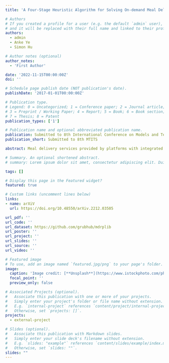 ```yaml
---
title: 'A Four-Stage Heuristic Algorithm for Solving On-demand Meal Delivery Routing Problem'

# Authors
# If you created a profile for a user (e.g. the default `admin` user), write the username (folder name) here
# and it will be replaced with their full name and linked to their profile.
authors:
  - admin
  - Anke Ye
  - Simon Hu

# Author notes (optional)
author_notes:
  - 'First Author'

date: '2022-11-15T00:00:00Z'
doi: ''

# Schedule page publish date (NOT publication's date).
publishDate: '2017-01-01T00:00:00Z'

# Publication type.
# Legend: 0 = Uncategorized; 1 = Conference paper; 2 = Journal article;
# 3 = Preprint / Working Paper; 4 = Report; 5 = Book; 6 = Book section;
# 7 = Thesis; 8 = Patent
publication_types: ['1']

# Publication name and optional abbreviated publication name.
publication: Submitted to 8th International Conference on Models and Technologies for Intelligent Transportation System
publication_short: Submitted to 8th MTITS

abstract: Meal delivery services provided by platforms with integrated delivery networks are becoming increasingly popular. This paper adopts a rolling horizon approach to solve the meal delivery routing problem (MDRP). To improve delivery efficiency in scenarios with high delivery demand, multiple orders are allowed to be combined into one bundle and up to two bundles from two different restaurants can be delivered on one route. Following this strategy, an optimization-based four-stage heuristic algorithm is developed to generate an optimal routing plan in each optimization period. The algorithm first generates bundles according to orders’ spatial and temporal distribution. Secondly, we find feasible bundle pairs. Then, routes for delivering any single bundle or a bundle pair are optimized, respectively. Finally, the routes are assigned to available vehicles. In computational experiments using instances from open datasets, the system’s performance is evaluated in respect of average click-to-door time and ready-to-pickup time. We demonstrate that this algorithm can effectively process real-time information and assign optimal routes to the vehicles. By comparing the proposed method with an existing algorithm and exact solutions generated for a similar scenario, the results indicate that our method can generate solutions with slightly higher service quality and closer to the exact solutions. 

# Summary. An optional shortened abstract.
# summary: Lorem ipsum dolor sit amet, consectetur adipiscing elit. Duis posuere tellus ac convallis placerat. Proin tincidunt magna sed ex sollicitudin condimentum.

tags: []

# Display this page in the Featured widget?
featured: true

# Custom links (uncomment lines below)
links:
- name: arXiV
  url: https://doi.org/10.48550/arXiv.2212.03505

url_pdf: ''
url_code: ''
url_dataset: https://github.com/grubhub/mdrplib
url_poster: ''
url_project: ''
url_slides: ''
url_source: ''
url_video: ''

# Featured image
# To use, add an image named `featured.jpg/png` to your page's folder.
image:
  caption: 'Image credit: [**Unsplash**](https://www.istockphoto.com/photo/high-angle-view-close-up-asian-woman-using-meal-delivery-service-ordering-food-gm1324465031-409795411)'
  focal_point: ''
  preview_only: false

# Associated Projects (optional).
#   Associate this publication with one or more of your projects.
#   Simply enter your project's folder or file name without extension.
#   E.g. `internal-project` references `content/project/internal-project/index.md`.
#   Otherwise, set `projects: []`.
projects:
  - external-project

# Slides (optional).
#   Associate this publication with Markdown slides.
#   Simply enter your slide deck's filename without extension.
#   E.g. `slides: "example"` references `content/slides/example/index.md`.
#   Otherwise, set `slides: ""`.
slides: ""
---
```

